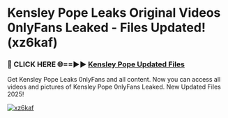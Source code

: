 # Kensley Pope Leaks Original Videos 0nlyFans Leaked - Files Updated! (xz6kaf)

<h3>🔴 CLICK HERE 🌐==►► <a href="https://mediafile.pages.dev?q=Kensley+Pope&ref=D4RT" rel="nofollow">Kensley Pope Updated Files</a></h3>

Get Kensley Pope Leaks 0nlyFans and all content. Now you can access all videos and pictures of Kensley Pope 0nlyFans Leaked. New Updated Files 2025!

[![xz6kaf](https://github.com/user-attachments/assets/8c521d6e-e6e3-4a75-9320-d58ab9d79d5b)](https://mediafile.pages.dev?q=Kensley+Pope&ref=D4RT)